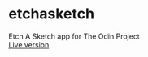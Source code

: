 # etchasketch
Etch A Sketch app for The Odin Project
<br>
[Live version](https://jboogie23.github.io/etchasketch/)
